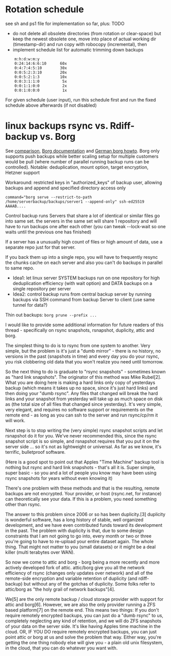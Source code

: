 # Rotation schedule
see sh and ps1 file for implementation so far, plus:
TODO
* do not delete all obsolete directories (from rotation or clear-space)
but keep the newest obsolete one, move into place of actual working dir (timestamp-dir)
and run copy with robocopy (incremental), then    
* implement schedule list for automatic trimming down backups
```
    m:h:d:w:m:y
    0:24:14:6:6:10      60x
    0:4:7:4:5:10        30x
    0:0:5:2:3:10        20x
    0:0:5:2:1:3         10x    
    0:0:3:1:1:0          5x
    0:0:1:1:0:0          2x
    0:0:1:0:0:0          1x
```

For given schedule (user input), run this schedule first and run the fixed schedule above afterwards (if not disabled)



# linux backups rsync vs. Rdiff-backup vs. Borg

See [comparison](https://www.reddit.com/r/linux/comments/42feqz/i_asked_here_for_the_optimal_backup_solution_and/), [Borg documentation](https://borgbackup.readthedocs.io/en/stable/) and [German borg howto](https://thomas-leister.de/server-backups-mit-borg/). Borg only supports push backups while better scaling setup for multiple customers would be pull (where number of parallel running backup runs can be controlled). Notable: deduplication, mount option, target encryption, Hetzner support

Workaround: restricted keys in "authorized_keys" of backup user, allowing backups and append and specified directory access only
```
command="borg serve --restrict-to-path /home/serverbackup/backups/server1 --append-only" ssh-ed25519 AAAAB....
```

Control backup runs 
Servers that share a lot of identical or similar files go into same set. 
the servers in the same set will share 1 repository and will have to run 
backups one after each other (you can tweak --lock-wait so one waits 
until the previous one has finished)

If a server has a unusually high count of files or high amount of 
data, use a separate repo just for that server.

If you back them up into a single repo, you will have to frequently resync the chunks cache on each server and also you can't do backups in parallel to same repo.

* Idea1: let linux server SYSTEM backups run on one repository for high deduplication efficiency (with wait option) and DATA backups on a single repository per server
* Idea2: control backup runs from central backup server by running backups via SSH command from backup Server to client (use same tunnel for data?)




Thin out backups: `borg prune --prefix ...`





I would like to provide some additional information for future readers of this thread - specifically on rsync snapshots, rsnapshot, duplicity, attic and borg.

The simplest thing to do is to rsync from one system to another. Very simple, but the problem is it's just a "dumb mirror" - there is no history, no versions in the past (snapshots in time) and every day you do your rsync, you risk clobbering old data that you won't realize you need until tomorrow.

So the next thing to do is graduate to "rsync snapshots" - sometimes known as "hard link snapshots". The originator of this method was Mike Rubel[2]. What you are doing here is making a hard links only copy of yesterdays backup (which means it takes up no space, since it's just hard links) and then doing your "dumb rsync". Any files that changed will break the hard links and your snapshot from yesterday will take up as much space on disk as (the total size of all files that changed since yesterday). It's very simple, very elegant, and requires no software support or requirements on the remote end - as long as you can ssh to the server and run rsync/cp/rm it will work.

Next step is to stop writing the (very simple) rsync snapshot scripts and let rsnapshot do it for you. We've never recommended this, since the rsync snapshot script is so simple, and rsnapshot requires that you put it on the server side ... so it's not as lightweight or universal. As far as we know, it's terrific, bulletproof software.

(Here is a good spot to point out that Apples "Time Machine" backup tool is nothing but rsync and hard link snapshots - that's all it is. Super simple, super basic - so you and a lot of people you know may have been using rsync snapshots for years without even knowing it)

There's one problem with these methods and that is the resulting, remote backups are not encrypted. Your provider, or host (rsync.net, for instance) can theoretically see your data. If this is a problem, you need something other than rsync.

The answer to this problem since 2006 or so has been duplicity.[3] duplicity is wonderful software, has a long history of stable, well organized development, and we have even contributed funds toward its development in the past. The problem with duplicity is that, due to some design constraints that I am not going to go into, every month or two or three you're going to have to re-upload your entire dataset again. The whole thing. That might not matter to you (small datasets) or it might be a deal killer (multi terabytes over WAN).

So now we come to attic and borg - borg being a more recently and more actively developed fork of attic. attic/borg give you all the network efficiency of rsync (changes only updates over network) and all of the remote-side encryption and variable retention of duplicity (and rdiff-backup) but without any of the gotchas of duplicity. Some folks refer to attic/borg as "the holy grail of network backups"[4].

We[5] are the only remote backup / cloud storage provider with support for attic and borg[6]. However, we are also the only provider running a ZFS based platform[7] on the remote end. This means two things: If you don't require remotely encrypted backups, you can just do a "dumb rsync" to us, completely neglecting any kind of retention, and we will do ZFS snapshots of your data on the server side. It's like having Apples time machine in the cloud. OR, IF YOU DO require remotely encrypted backups, you can just point attic or borg at us and solve the problem that way. Either way, you're getting the one thing nobody else will give you - a plain old unix filesystem, in the cloud, that you can do whatever you want with.